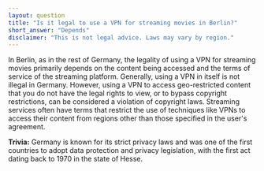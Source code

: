 ```yaml
---
layout: question
title: "Is it legal to use a VPN for streaming movies in Berlin?"
short_answer: "Depends"
disclaimer: "This is not legal advice. Laws may vary by region."
---
```


In Berlin, as in the rest of Germany, the legality of using a VPN for streaming movies primarily depends on the content being accessed and the terms of service of the streaming platform. Generally, using a VPN in itself is not illegal in Germany. However, using a VPN to access geo-restricted content that you do not have the legal rights to view, or to bypass copyright restrictions, can be considered a violation of copyright laws. Streaming services often have terms that restrict the use of techniques like VPNs to access their content from regions other than those specified in the user's agreement.

**Trivia:** Germany is known for its strict privacy laws and was one of the first countries to adopt data protection and privacy legislation, with the first act dating back to 1970 in the state of Hesse.
